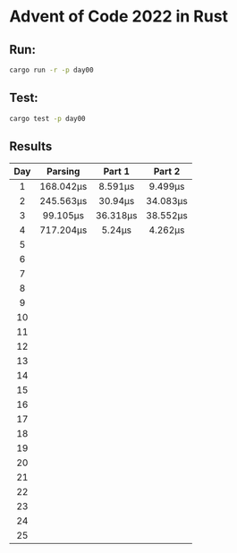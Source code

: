 # Advent of Code 2022 in Rust

## Run:

```bash
cargo run -r -p day00
```

## Test:

```bash
cargo test -p day00
```

## Results

|  Day  |  Parsing  |  Part 1  |  Part 2  |
| :---: | :-------: | :------: | :------: |
|   1   | 168.042µs | 8.591µs  | 9.499µs  |
|   2   | 245.563µs | 30.94µs  | 34.083µs |
|   3   | 99.105µs  | 36.318µs | 38.552µs |
|   4   | 717.204µs |  5.24µs  | 4.262µs  |
|   5   |           |          |          |
|   6   |           |          |          |
|   7   |           |          |          |
|   8   |           |          |          |
|   9   |           |          |          |
|  10   |           |          |          |
|  11   |           |          |          |
|  12   |           |          |          |
|  13   |           |          |          |
|  14   |           |          |          |
|  15   |           |          |          |
|  16   |           |          |          |
|  17   |           |          |          |
|  18   |           |          |          |
|  19   |           |          |          |
|  20   |           |          |          |
|  21   |           |          |          |
|  22   |           |          |          |
|  23   |           |          |          |
|  24   |           |          |          |
|  25   |           |          |          |